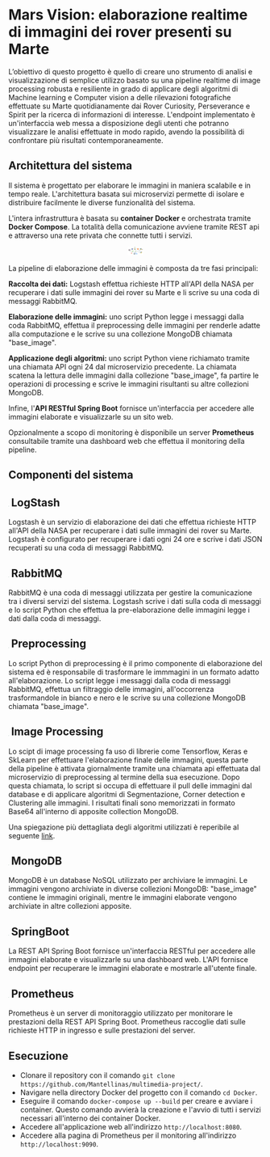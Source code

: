 # Mars Vision: elaborazione realtime di immagini dei rover presenti su Marte
L’obiettivo di questo progetto è quello di creare uno strumento di analisi e visualizzazione di semplice utilizzo basato su una pipeline realtime di image processing robusta e resiliente in grado di applicare degli algoritmi di Machine learning e Computer vision a delle rilevazioni fotografiche  effettuate su Marte quotidianamente dai Rover Curiosity, Perseverance e Spirit  per la ricerca di informazioni di interesse. L'endpoint implementato è un'interfaccia web messa a disposizione degli utenti che potranno visualizzare le analisi effettuate in modo rapido, avendo la possibilità di confrontare più risultati contemporaneamente.

## Architettura del sistema
Il sistema è progettato per elaborare le immagini in maniera scalabile e in tempo reale. L'architettura basata sui microservizi permette di isolare e distribuire facilmente le diverse funzionalità del sistema.

L'intera infrastruttura è basata su **container Docker** e orchestrata tramite **Docker Compose**. La totalità della comunicazione avviene tramite REST api e attraverso una rete privata che connette tutti i servizi. 

<p align="center">
 <img src="_media/pipeline.png" style="zoom:3%;" >
</p>

La pipeline di elaborazione delle immagini è composta da tre fasi principali:

**Raccolta dei dati:** Logstash effettua richieste HTTP all'API della NASA per recuperare i dati sulle immagini dei rover su Marte e li scrive su una coda di messaggi RabbitMQ.

**Elaborazione delle immagini:** uno script Python legge i messaggi dalla coda RabbitMQ, effettua il preprocessing delle immagini per renderle adatte alla computazione e le scrive su una collezione MongoDB chiamata "base_image".

**Applicazione degli algoritmi:** uno script Python viene richiamato tramite una chiamata API ogni 24 dal microservizio precedente. La chiamata scatena la lettura delle immagini dalla collezione "base_image", fa partire le operazioni di processing e scrive le immagini risultanti su altre collezioni MongoDB.

Infine, l'**API RESTful Spring Boot** fornisce un'interfaccia per accedere alle immagini elaborate e visualizzarle su un sito web.

Opzionalmente a scopo di monitoring è disponibile un server **Prometheus** consultabile tramite una dashboard web che effettua il monitoring della pipeline.

## Componenti del sistema

## <img src="https://cdn.worldvectorlogo.com/logos/elastic-logstash.svg" style="zoom:3%;" > LogStash
Logstash è un servizio di elaborazione dei dati che effettua richieste HTTP all'API della NASA per recuperare i dati sulle immagini dei rover su Marte. Logstash è configurato per recuperare i dati ogni 24 ore e scrive i dati JSON recuperati su una coda di messaggi RabbitMQ.

## <img src="https://cdn.worldvectorlogo.com/logos/rabbitmq.svg" style="zoom:3%;" > RabbitMQ
RabbitMQ è una coda di messaggi utilizzata per gestire la comunicazione tra i diversi servizi del sistema. Logstash scrive i dati sulla coda di messaggi e lo script Python che effettua la pre-elaborazione delle immagini legge i dati dalla coda di messaggi.

## <img src="https://cdn.worldvectorlogo.com/logos/python-5.svg" style="zoom:3%;" > Preprocessing
Lo script Python di preprocessing è il primo componente di elaborazione del sistema ed è responsabile di trasformare le immmagini in un formato adatto all'elaborazione. Lo script legge i messaggi dalla coda di messaggi RabbitMQ, effettua un filtraggio delle immagini, all'occorrenza trasformandole in bianco e nero e le scrive su una collezione MongoDB chiamata "base_image".

## <img src="https://cdn.worldvectorlogo.com/logos/python-5.svg" style="zoom:3%;" > Image Processing
Lo scipt di image processing fa uso di librerie come Tensorflow, Keras e SkLearn per effettuare l'elaborazione finale delle immagini, questa parte della pipeline è attivata giornalmente tramite una chiamata api effettuata dal microservizio di preprocessing al termine della sua esecuzione. Dopo questa chiamata, lo script si occupa di effettuare il pull delle immagini dal database e di applicare algoritmi di Segmentazione, Corner detection e Clustering alle immagini. I risultati finali sono memorizzati in formato Base64 all'interno di apposite collection MongoDB.

Una spiegazione più dettagliata degli algoritmi utilizzati è reperibile al seguente [link](https://github.com/Mantellinas/multimedia-project/blob/main/_media/relazione.pdf).

## <img src="https://cdn.worldvectorlogo.com/logos/mongodb-icon-1.svg" style="zoom:3%;" > MongoDB
MongoDB è un database NoSQL utilizzato per archiviare le immagini. Le immagini vengono archiviate in diverse collezioni MongoDB: "base_image" contiene le immagini originali, mentre le immagini elaborate vengono archiviate in altre collezioni apposite.

## <img src="https://cdn.worldvectorlogo.com/logos/spring-3.svg" style="zoom:3%;" > SpringBoot
La REST API Spring Boot fornisce un'interfaccia RESTful per accedere alle immagini elaborate e visualizzarle su una dashboard web. L'API fornisce endpoint per recuperare le immagini elaborate e mostrarle all'utente finale.

## <img src="https://cdn.worldvectorlogo.com/logos/prometheus.svg" style="zoom:3%;" > Prometheus
Prometheus è un server di monitoraggio utilizzato per monitorare le prestazioni della REST API Spring Boot. Prometheus raccoglie dati sulle richieste HTTP in ingresso e sulle prestazioni del server.


## Esecuzione
* Clonare il repository con il comando `git clone https://github.com/Mantellinas/multimedia-project/`.
* Navigare nella directory Docker del progetto con il comando `cd Docker`.
* Eseguire il comando `docker-compose up --build` per creare e avviare i container. Questo comando avvierà la creazione e l'avvio di tutti i servizi necessari all'interno dei container Docker.
* Accedere all'applicazione web all'indirizzo `http://localhost:8080`.
* Accedere alla pagina di Prometheus per il monitoring all'indirizzo `http://localhost:9090`.

